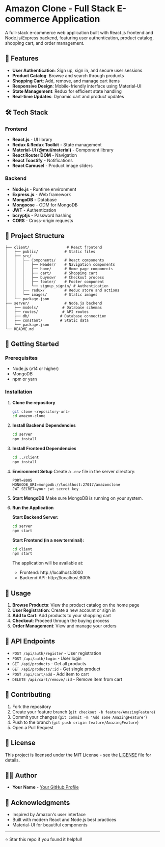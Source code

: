 # Amazon Clone - Full Stack E-commerce Application

A full-stack e-commerce web application built with React.js frontend and Node.js/Express backend, featuring user authentication, product catalog, shopping cart, and order management.

## 🚀 Features

- **User Authentication**: Sign up, sign in, and secure user sessions
- **Product Catalog**: Browse and search through products
- **Shopping Cart**: Add, remove, and manage cart items
- **Responsive Design**: Mobile-friendly interface using Material-UI
- **State Management**: Redux for efficient state handling
- **Real-time Updates**: Dynamic cart and product updates

## 🛠️ Tech Stack

### Frontend
- **React.js** - UI library
- **Redux & Redux Toolkit** - State management
- **Material-UI (@mui/material)** - Component library
- **React Router DOM** - Navigation
- **React Toastify** - Notifications
- **React Carousel** - Product image sliders

### Backend
- **Node.js** - Runtime environment
- **Express.js** - Web framework
- **MongoDB** - Database
- **Mongoose** - ODM for MongoDB
- **JWT** - Authentication
- **bcryptjs** - Password hashing
- **CORS** - Cross-origin requests

## 📁 Project Structure

```
├── client/                 # React frontend
│   ├── public/            # Static files
│   ├── src/
│   │   ├── Components/    # React components
│   │   │   ├── Header/    # Navigation components
│   │   │   ├── home/      # Home page components
│   │   │   ├── cart/      # Shopping cart
│   │   │   ├── buynow/    # Checkout process
│   │   │   ├── footer/    # Footer component
│   │   │   └── signup_signin/ # Authentication
│   │   ├── redux/         # Redux store and actions
│   │   └── images/        # Static images
│   └── package.json
├── server/                # Node.js backend
│   ├── models/           # Database schemas
│   ├── routes/           # API routes
│   ├── db/              # Database connection
│   ├── constant/        # Static data
│   └── package.json
└── README.md
```

## 🚦 Getting Started

### Prerequisites
- Node.js (v14 or higher)
- MongoDB
- npm or yarn

### Installation

1. **Clone the repository**
   ```bash
   git clone <repository-url>
   cd amazon-clone
   ```

2. **Install Backend Dependencies**
   ```bash
   cd server
   npm install
   ```

3. **Install Frontend Dependencies**
   ```bash
   cd ../client
   npm install
   ```

4. **Environment Setup**
   Create a `.env` file in the server directory:
   ```env
   PORT=8005
   MONGODB_URI=mongodb://localhost:27017/amazonclone
   JWT_SECRET=your_jwt_secret_key
   ```

5. **Start MongoDB**
   Make sure MongoDB is running on your system.

6. **Run the Application**
   
   **Start Backend Server:**
   ```bash
   cd server
   npm start
   ```

   **Start Frontend (in a new terminal):**
   ```bash
   cd client
   npm start
   ```

   The application will be available at:
   - Frontend: http://localhost:3000
   - Backend API: http://localhost:8005

## 📱 Usage

1. **Browse Products**: View the product catalog on the home page
2. **User Registration**: Create a new account or sign in
3. **Add to Cart**: Add products to your shopping cart
4. **Checkout**: Proceed through the buying process
5. **Order Management**: View and manage your orders

## 🔧 API Endpoints

- `POST /api/auth/register` - User registration
- `POST /api/auth/login` - User login
- `GET /api/products` - Get all products
- `GET /api/products/:id` - Get single product
- `POST /api/cart/add` - Add item to cart
- `DELETE /api/cart/remove/:id` - Remove item from cart

## 🤝 Contributing

1. Fork the repository
2. Create your feature branch (`git checkout -b feature/AmazingFeature`)
3. Commit your changes (`git commit -m 'Add some AmazingFeature'`)
4. Push to the branch (`git push origin feature/AmazingFeature`)
5. Open a Pull Request

## 📄 License

This project is licensed under the MIT License - see the [LICENSE](LICENSE) file for details.

## 👨‍💻 Author

- **Your Name** - [Your GitHub Profile](https://github.com/yourusername)

## 🙏 Acknowledgments

- Inspired by Amazon's user interface
- Built with modern React and Node.js best practices
- Material-UI for beautiful components

---

⭐ Star this repo if you found it helpful!

